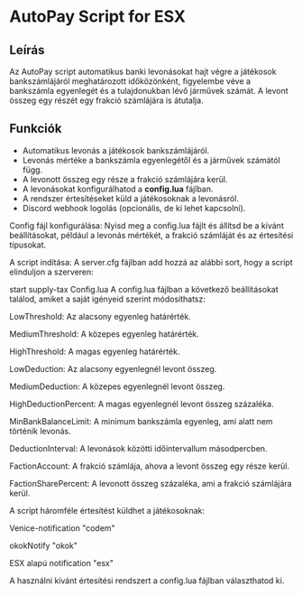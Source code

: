 
# AutoPay Script for ESX

## Leírás
Az AutoPay script automatikus banki levonásokat hajt végre a játékosok bankszámlájáról meghatározott időközönként, figyelembe véve a bankszámla egyenlegét és a tulajdonukban lévő járművek számát. A levont összeg egy részét egy frakció számlájára is átutalja.

## Funkciók
- Automatikus levonás a játékosok bankszámlájáról.
- Levonás mértéke a bankszámla egyenlegétől és a járművek számától függ.
- A levonott összeg egy része a frakció számlájára kerül.
- A levonásokat konfigurálhatod a **config.lua** fájlban.
- A rendszer értesítéseket küld a játékosoknak a levonásról.
- Discord webhook logolás (opcionális, de ki lehet kapcsolni).
  
Config fájl konfigurálása: Nyisd meg a config.lua fájlt és állítsd be a kívánt beállításokat, például a levonás mértékét, a frakció számláját és az értesítési típusokat.

A script indítása: A server.cfg fájlban add hozzá az alábbi sort, hogy a script elinduljon a szerveren:


start supply-tax
Config.lua
A config.lua fájlban a következő beállításokat találod, amiket a saját igényeid szerint módosíthatsz:

LowThreshold: Az alacsony egyenleg határérték.

MediumThreshold: A közepes egyenleg határérték.

HighThreshold: A magas egyenleg határérték.

LowDeduction: Az alacsony egyenlegnél levont összeg.

MediumDeduction: A közepes egyenlegnél levont összeg.

HighDeductionPercent: A magas egyenlegnél levont összeg százaléka.

MinBankBalanceLimit: A minimum bankszámla egyenleg, ami alatt nem történik levonás.

DeductionInterval: A levonások közötti időintervallum másodpercben.

FactionAccount: A frakció számlája, ahova a levont összeg egy része kerül.

FactionSharePercent: A levonott összeg százaléka, ami a frakció számlájára kerül.

A script háromféle értesítést küldhet a játékosoknak:

Venice-notification "codem"

okokNotify  "okok"

ESX alapú notification "esx"

A használni kívánt értesítési rendszert a config.lua fájlban választhatod ki.
